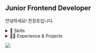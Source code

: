 ## Junior Frontend Developer
안녕하세요! 천정호입니다.

<details>
    <summary>📓 Skills</summary>

#### Frontend

- HTML5, CSS3, Javascript(ES6+), Typescript, Dart
- React.js, Redux(React-redux, React-toolkit), socket.io
- Sass, Styled-Components, framer motion
- Flutter, Next.js

#### Backend

- Java, Node.js
- Spring Boot, Spring Data JPA, Spring Security, Spring Cloud
- express, mongoose, socket.io
- Nginx, Mysql, MongoDB, DynamoDB

#### Infra

- AWS EC2, API Gateway, Lambda, S3
- GCP Compute Engine, Cloud Storage
- docker, docker-compose

</details>
<details>
    <summary>🧑‍💻 Experience & Projects</summary>
  
#### Capston Project
유어 보이스(User Voice)(2019.3)
#### 미식한 고독가
SW마에스트로(2020.6)
[https://github.com/Jungho-Cheon/MSG-app](https://github.com/Jungho-Cheon/MSG-app)
#### [TALKI](https://talki.link)
사이드 프로젝트 (2021.1) 
[https://github.com/Jungho-Cheon/chat-app](https://github.com/Jungho-Cheon/chat-app)
<div align="center">

  
</details>

<a style="left: 50%" href="https://hits.seeyoufarm.com"><img src="https://hits.seeyoufarm.com/api/count/incr/badge.svg?url=https%3A%2F%2Fgithub.com%2FJungho-Cheon&count_bg=%2379C83D&title_bg=%23555555&icon=&icon_color=%23E7E7E7&title=hits&edge_flat=false"/></a></div>
